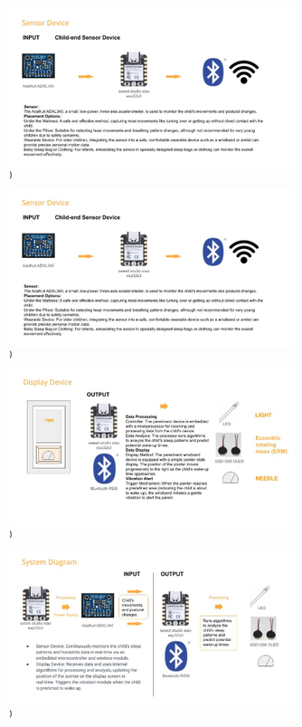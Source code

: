 ![514 ARCHITECTURE](https://github.com/linusllove/TECHIN-514-LAB/blob/main/514%20ARCHITECTURE%20(1).jpg))

![514 ARCHITECTURE(1)](https://github.com/linusllove/TECHIN-514-LAB/blob/main/514%20ARCHITECTURE%20(1).jpg))

![514 ARCHITECTURE(2)](https://github.com/linusllove/TECHIN-514-LAB/blob/main/514%20ARCHITECTURE%20(2).jpg))

![514 ARCHITECTURE(3)](https://github.com/linusllove/TECHIN-514-LAB/blob/main/514%20ARCHITECTURE%20(3).jpg))


